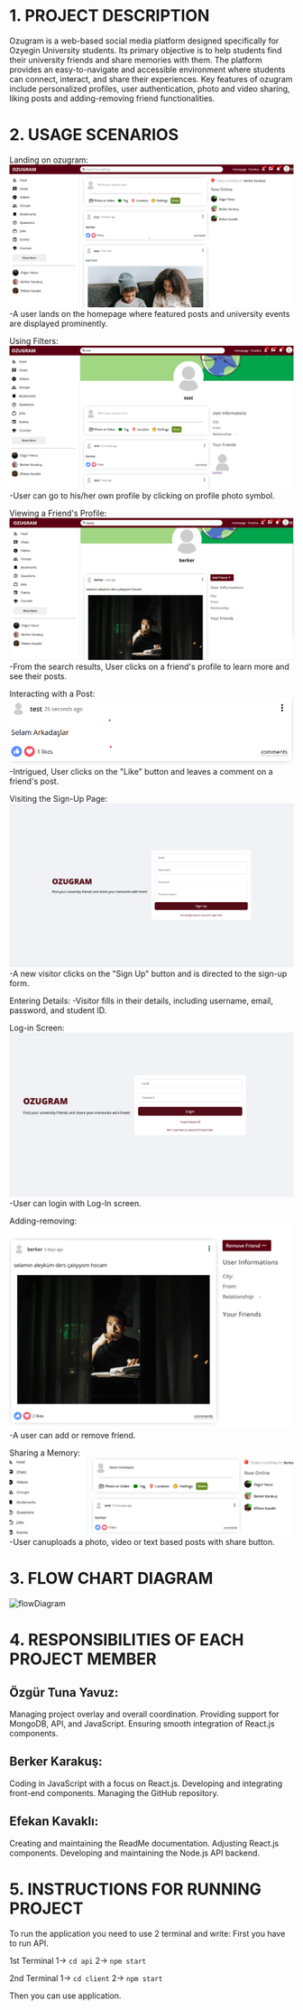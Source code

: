  # 1. PROJECT DESCRIPTION
Ozugram is a web-based social media platform designed specifically for Ozyegin University students. Its primary objective is to help students find their university friends and share memories with them. The platform provides an easy-to-navigate and accessible environment where students can connect, interact, and share their experiences. Key features of ozugram include personalized profiles, user authentication, photo and video sharing, liking posts and adding-removing friend functionalities.

# 2. USAGE SCENARIOS

Landing on ozugram:
![alt text](image-2.png)
-A user lands on the homepage where featured posts and university events are displayed prominently.

Using Filters:
![alt text](image-3.png)
-User can go to his/her own profile by clicking on profile photo symbol.

Viewing a Friend's Profile:
![alt text](profile-1.png)
-From the search results, User clicks on a friend's profile to learn more and see their posts.

Interacting with a Post:
![alt text](image-1.png)
-Intrigued, User clicks on the "Like" button and leaves a comment on a friend's post.


Visiting the Sign-Up Page:
![alt text](image-5.png)
-A new visitor clicks on the "Sign Up" button and is directed to the sign-up form.

Entering Details:
-Visitor fills in their details, including username, email, password, and student ID.

Log-in Screen:
![alt text](image-4.png)
-User can login with Log-In screen.


Adding-removing:
![alt text](remove-1.png)
-A user can add or remove friend.

Sharing a Memory:
![alt text](<image (4)-1.png>)
-User canuploads a photo, video or text based posts with share button.

# 3. FLOW CHART DIAGRAM


![flowDiagram](https://github.com/OzgurTY/cs391-project2/assets/104658888/a35d766c-240c-480f-af08-2d7bb4afc60f)

# 4. RESPONSIBILITIES OF EACH PROJECT MEMBER
## Özgür Tuna Yavuz:

Managing project overlay and overall coordination.
Providing support for MongoDB, API, and JavaScript.
Ensuring smooth integration of React.js components.

## Berker Karakuş:
Coding in JavaScript with a focus on React.js.
Developing and integrating front-end components.
Managing the GitHub repository.

## Efekan Kavaklı:
Creating and maintaining the ReadMe documentation.
Adjusting React.js components.
Developing and maintaining the Node.js API backend.


# 5. INSTRUCTIONS FOR RUNNING PROJECT

To run the application you need to use 2 terminal and write:
First you have to run API.

1st Terminal
1-> `cd api`
2-> `npm start`


2nd Terminal
1-> `cd client`
2-> `npm start`

Then you can use application.


